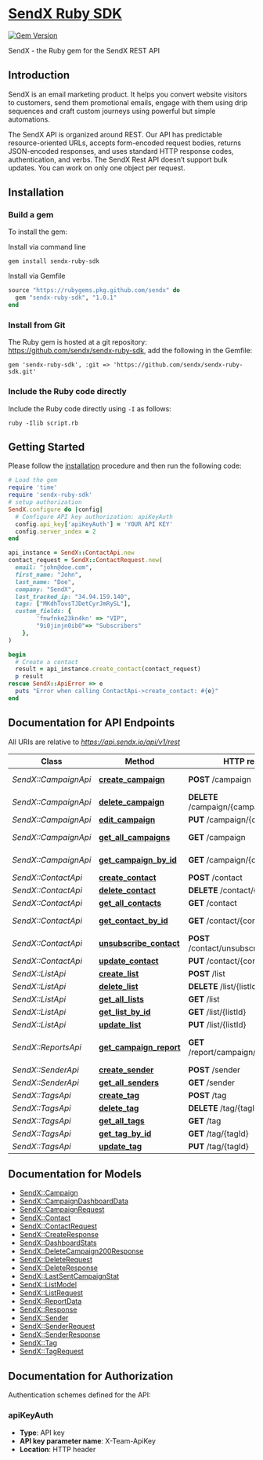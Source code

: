 # [SendX Ruby SDK](https://rubygems.org/gems/sendx-ruby-sdk)
[![Gem Version](https://badge.fury.io/rb/sendx-ruby-sdk.svg)](https://badge.fury.io/rb/sendx-ruby-sdk)

SendX - the Ruby gem for the SendX REST API

## Introduction 

SendX is an email marketing product. It helps you convert website visitors to customers, send them promotional emails, engage with them using drip sequences and craft custom journeys using powerful but simple automations. 

The SendX API is organized around REST. Our API has predictable resource-oriented URLs, accepts form-encoded request bodies, returns JSON-encoded responses, and uses standard HTTP response codes, authentication, and verbs.
The SendX Rest API doesn’t support bulk updates. You can work on only one object per request. <br>


## Installation

### Build a gem


To install the gem:

Install via command line
```shell
gem install sendx-ruby-sdk
```

Install via Gemfile

```ruby
source "https://rubygems.pkg.github.com/sendx" do
  gem "sendx-ruby-sdk", "1.0.1"
end
```


### Install from Git

The Ruby gem is hosted at a git repository: https://github.com/sendx/sendx-ruby-sdk, add the following in the Gemfile:

    gem 'sendx-ruby-sdk', :git => 'https://github.com/sendx/sendx-ruby-sdk.git'

### Include the Ruby code directly

Include the Ruby code directly using `-I` as follows:

```shell
ruby -Ilib script.rb
```

## Getting Started

Please follow the [installation](#installation) procedure and then run the following code:

```ruby
# Load the gem
require 'time'
require 'sendx-ruby-sdk'
# setup authorization
SendX.configure do |config|
  # Configure API key authorization: apiKeyAuth
  config.api_key['apiKeyAuth'] = 'YOUR API KEY'
  config.server_index = 2
end

api_instance = SendX::ContactApi.new
contact_request = SendX::ContactRequest.new(
  email: "john@doe.com",
  first_name: "John",
  last_name: "Doe",
  company: "SendX",
  last_tracked_ip: "34.94.159.140",
  tags: ["MKdhTovsTJDetCyrJmRySL"],
  custom_fields: {
        'fnwfnke23kn4kn' => "VIP",
        "9i0jinjn0ib0"=> "Subscribers"
    },
)

begin
  # Create a contact
  result = api_instance.create_contact(contact_request)
  p result
rescue SendX::ApiError => e
  puts "Error when calling ContactApi->create_contact: #{e}"
end

```

## Documentation for API Endpoints

All URIs are relative to *https://api.sendx.io/api/v1/rest*

Class | Method | HTTP request | Description
------------ | ------------- | ------------- | -------------
*SendX::CampaignApi* | [**create_campaign**](docs/CampaignApi.md#create_campaign) | **POST** /campaign | Create Campaign
*SendX::CampaignApi* | [**delete_campaign**](docs/CampaignApi.md#delete_campaign) | **DELETE** /campaign/{campaignId} | Delete Campaign
*SendX::CampaignApi* | [**edit_campaign**](docs/CampaignApi.md#edit_campaign) | **PUT** /campaign/{campaignId} | Edit Campaign
*SendX::CampaignApi* | [**get_all_campaigns**](docs/CampaignApi.md#get_all_campaigns) | **GET** /campaign | Get All Campaigns
*SendX::CampaignApi* | [**get_campaign_by_id**](docs/CampaignApi.md#get_campaign_by_id) | **GET** /campaign/{campaignId} | Get Campaign By Id
*SendX::ContactApi* | [**create_contact**](docs/ContactApi.md#create_contact) | **POST** /contact | Create a contact
*SendX::ContactApi* | [**delete_contact**](docs/ContactApi.md#delete_contact) | **DELETE** /contact/{contactId} | Delete Contact
*SendX::ContactApi* | [**get_all_contacts**](docs/ContactApi.md#get_all_contacts) | **GET** /contact | Get All Contacts
*SendX::ContactApi* | [**get_contact_by_id**](docs/ContactApi.md#get_contact_by_id) | **GET** /contact/{contactId} | Get Contact by ID
*SendX::ContactApi* | [**unsubscribe_contact**](docs/ContactApi.md#unsubscribe_contact) | **POST** /contact/unsubscribe/{contactId} | Unsubscribe Contact
*SendX::ContactApi* | [**update_contact**](docs/ContactApi.md#update_contact) | **PUT** /contact/{contactId} | Update Contact
*SendX::ListApi* | [**create_list**](docs/ListApi.md#create_list) | **POST** /list | Create List
*SendX::ListApi* | [**delete_list**](docs/ListApi.md#delete_list) | **DELETE** /list/{listId} | Delete List
*SendX::ListApi* | [**get_all_lists**](docs/ListApi.md#get_all_lists) | **GET** /list | Get All Lists
*SendX::ListApi* | [**get_list_by_id**](docs/ListApi.md#get_list_by_id) | **GET** /list/{listId} | Get List
*SendX::ListApi* | [**update_list**](docs/ListApi.md#update_list) | **PUT** /list/{listId} | Update List
*SendX::ReportsApi* | [**get_campaign_report**](docs/ReportsApi.md#get_campaign_report) | **GET** /report/campaign/{campaignId} | Get CampaignReport Data
*SendX::SenderApi* | [**create_sender**](docs/SenderApi.md#create_sender) | **POST** /sender | Create Sender
*SendX::SenderApi* | [**get_all_senders**](docs/SenderApi.md#get_all_senders) | **GET** /sender | Get All Senders
*SendX::TagsApi* | [**create_tag**](docs/TagsApi.md#create_tag) | **POST** /tag | Create a Tag
*SendX::TagsApi* | [**delete_tag**](docs/TagsApi.md#delete_tag) | **DELETE** /tag/{tagId} | Delete a Tag
*SendX::TagsApi* | [**get_all_tags**](docs/TagsApi.md#get_all_tags) | **GET** /tag | Get All Tags
*SendX::TagsApi* | [**get_tag_by_id**](docs/TagsApi.md#get_tag_by_id) | **GET** /tag/{tagId} | Get a Tag by ID
*SendX::TagsApi* | [**update_tag**](docs/TagsApi.md#update_tag) | **PUT** /tag/{tagId} | Update a Tag


## Documentation for Models

 - [SendX::Campaign](docs/Campaign.md)
 - [SendX::CampaignDashboardData](docs/CampaignDashboardData.md)
 - [SendX::CampaignRequest](docs/CampaignRequest.md)
 - [SendX::Contact](docs/Contact.md)
 - [SendX::ContactRequest](docs/ContactRequest.md)
 - [SendX::CreateResponse](docs/CreateResponse.md)
 - [SendX::DashboardStats](docs/DashboardStats.md)
 - [SendX::DeleteCampaign200Response](docs/DeleteCampaign200Response.md)
 - [SendX::DeleteRequest](docs/DeleteRequest.md)
 - [SendX::DeleteResponse](docs/DeleteResponse.md)
 - [SendX::LastSentCampaignStat](docs/LastSentCampaignStat.md)
 - [SendX::ListModel](docs/ListModel.md)
 - [SendX::ListRequest](docs/ListRequest.md)
 - [SendX::ReportData](docs/ReportData.md)
 - [SendX::Response](docs/Response.md)
 - [SendX::Sender](docs/Sender.md)
 - [SendX::SenderRequest](docs/SenderRequest.md)
 - [SendX::SenderResponse](docs/SenderResponse.md)
 - [SendX::Tag](docs/Tag.md)
 - [SendX::TagRequest](docs/TagRequest.md)


## Documentation for Authorization


Authentication schemes defined for the API:
### apiKeyAuth


- **Type**: API key
- **API key parameter name**: X-Team-ApiKey
- **Location**: HTTP header


